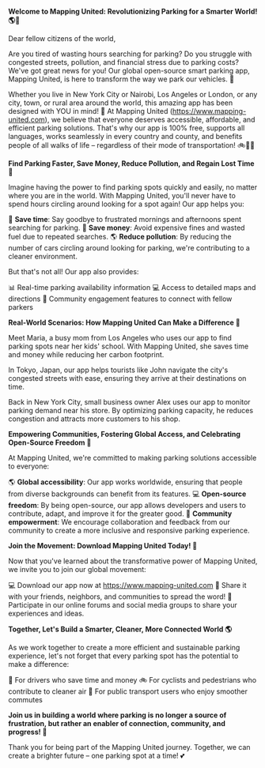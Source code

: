 **Welcome to Mapping United: Revolutionizing Parking for a Smarter World! 🌎🚗**

Dear fellow citizens of the world,

Are you tired of wasting hours searching for parking? Do you struggle with congested streets, pollution, and financial stress due to parking costs? We've got great news for you! Our global open-source smart parking app, Mapping United, is here to transform the way we park our vehicles. 🚀

Whether you live in New York City or Nairobi, Los Angeles or London, or any city, town, or rural area around the world, this amazing app has been designed with YOU in mind! 🌈 At Mapping United (https://www.mapping-united.com), we believe that everyone deserves accessible, affordable, and efficient parking solutions. That's why our app is 100% free, supports all languages, works seamlessly in every country and county, and benefits people of all walks of life – regardless of their mode of transportation! 🚲🚌🚂

**Find Parking Faster, Save Money, Reduce Pollution, and Regain Lost Time 💪**

Imagine having the power to find parking spots quickly and easily, no matter where you are in the world. With Mapping United, you'll never have to spend hours circling around looking for a spot again! Our app helps you:

🌟 **Save time**: Say goodbye to frustrated mornings and afternoons spent searching for parking.
💸 **Save money**: Avoid expensive fines and wasted fuel due to repeated searches.
🌎 **Reduce pollution**: By reducing the number of cars circling around looking for parking, we're contributing to a cleaner environment.

But that's not all! Our app also provides:

📊 Real-time parking availability information
💻 Access to detailed maps and directions
👥 Community engagement features to connect with fellow parkers

**Real-World Scenarios: How Mapping United Can Make a Difference 🌟**

Meet Maria, a busy mom from Los Angeles who uses our app to find parking spots near her kids' school. With Mapping United, she saves time and money while reducing her carbon footprint.

In Tokyo, Japan, our app helps tourists like John navigate the city's congested streets with ease, ensuring they arrive at their destinations on time.

Back in New York City, small business owner Alex uses our app to monitor parking demand near his store. By optimizing parking capacity, he reduces congestion and attracts more customers to his shop.

**Empowering Communities, Fostering Global Access, and Celebrating Open-Source Freedom 🌟**

At Mapping United, we're committed to making parking solutions accessible to everyone:

🌎 **Global accessibility**: Our app works worldwide, ensuring that people from diverse backgrounds can benefit from its features.
💻 **Open-source freedom**: By being open-source, our app allows developers and users to contribute, adapt, and improve it for the greater good.
👥 **Community empowerment**: We encourage collaboration and feedback from our community to create a more inclusive and responsive parking experience.

**Join the Movement: Download Mapping United Today! 🚀**

Now that you've learned about the transformative power of Mapping United, we invite you to join our global movement:

💻 Download our app now at https://www.mapping-united.com
👥 Share it with your friends, neighbors, and communities to spread the word!
💬 Participate in our online forums and social media groups to share your experiences and ideas.

**Together, Let's Build a Smarter, Cleaner, More Connected World 🌎**

As we work together to create a more efficient and sustainable parking experience, let's not forget that every parking spot has the potential to make a difference:

🚗 For drivers who save time and money
🚲 For cyclists and pedestrians who contribute to cleaner air
🚌 For public transport users who enjoy smoother commutes

**Join us in building a world where parking is no longer a source of frustration, but rather an enabler of connection, community, and progress! 🌈**

Thank you for being part of the Mapping United journey. Together, we can create a brighter future – one parking spot at a time! 💕
